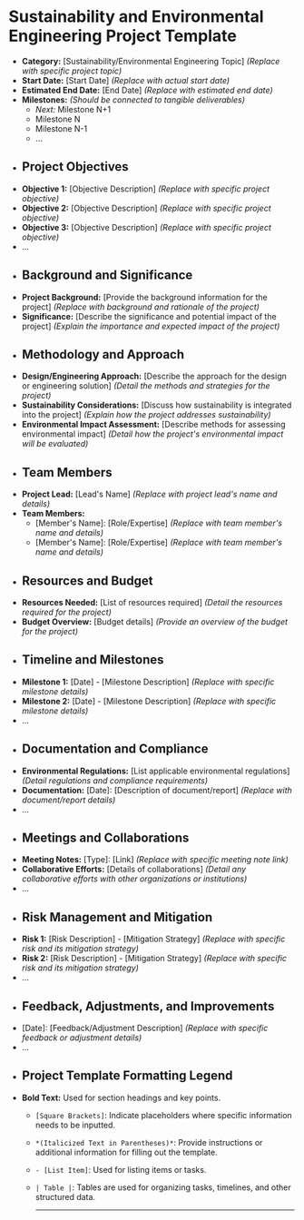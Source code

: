 # Sustainability and Environmental Engineering Project Template
- **Category:** [Sustainability/Environmental Engineering Topic] *(Replace with specific project topic)*
- **Start Date:** [Start Date] *(Replace with actual start date)*
- **Estimated End Date:** [End Date] *(Replace with estimated end date)*
- **Milestones:** *(Should be connected to tangible deliverables)*
	- *Next:* Milestone N+1
	- Milestone N
	- Milestone N-1
	- ...
- ## Project Objectives
- **Objective 1:** [Objective Description] *(Replace with specific project objective)*
- **Objective 2:** [Objective Description] *(Replace with specific project objective)*
- **Objective 3:** [Objective Description] *(Replace with specific project objective)*
- ...
- ## Background and Significance
- **Project Background:** [Provide the background information for the project] *(Replace with background and rationale of the project)*
- **Significance:** [Describe the significance and potential impact of the project] *(Explain the importance and expected impact of the project)*
- ## Methodology and Approach
- **Design/Engineering Approach:** [Describe the approach for the design or engineering solution] *(Detail the methods and strategies for the project)*
- **Sustainability Considerations:** [Discuss how sustainability is integrated into the project] *(Explain how the project addresses sustainability)*
- **Environmental Impact Assessment:** [Describe methods for assessing environmental impact] *(Detail how the project's environmental impact will be evaluated)*
- ## Team Members
- **Project Lead:** [Lead's Name] *(Replace with project lead's name and details)*
- **Team Members:**
	- [Member's Name]: [Role/Expertise] *(Replace with team member's name and details)*
	- [Member's Name]: [Role/Expertise] *(Replace with team member's name and details)*
- ## Resources and Budget
- **Resources Needed:** [List of resources required] *(Detail the resources required for the project)*
- **Budget Overview:** [Budget details] *(Provide an overview of the budget for the project)*
- ## Timeline and Milestones
- **Milestone 1:** [Date] - [Milestone Description] *(Replace with specific milestone details)*
- **Milestone 2:** [Date] - [Milestone Description] *(Replace with specific milestone details)*
- ...
- ## Documentation and Compliance
- **Environmental Regulations:** [List applicable environmental regulations] *(Detail regulations and compliance requirements)*
- **Documentation:** [Date]: [Description of document/report] *(Replace with document/report details)*
- ...
- ## Meetings and Collaborations
- **Meeting Notes:** [Type]: [Link] *(Replace with specific meeting note link)*
- **Collaborative Efforts:** [Details of collaborations] *(Detail any collaborative efforts with other organizations or institutions)*
- ...
- ## Risk Management and Mitigation
- **Risk 1:** [Risk Description] - [Mitigation Strategy] *(Replace with specific risk and its mitigation strategy)*
- **Risk 2:** [Risk Description] - [Mitigation Strategy] *(Replace with specific risk and its mitigation strategy)*
- ...
- ## Feedback, Adjustments, and Improvements
- [Date]: [Feedback/Adjustment Description] *(Replace with specific feedback or adjustment details)*
- ...
- ## Project Template Formatting Legend
- **Bold Text:** Used for section headings and key points.
	- `[Square Brackets]`: Indicate placeholders where specific information needs to be inputted.
	- `*(Italicized Text in Parentheses)*`: Provide instructions or additional information for filling out the template.
	- `- [List Item]`: Used for listing items or tasks.
	- `| Table |`: Tables are used for organizing tasks, timelines, and other structured data.
	  
	  ---